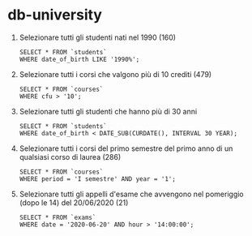 # db-university

1. Selezionare tutti gli studenti nati nel 1990 (160)
   ```MYSQL
   SELECT * FROM `students`
   WHERE date_of_birth LIKE '1990%';
   ```
2. Selezionare tutti i corsi che valgono più di 10 crediti (479)
   ```MYSQL
   SELECT * FROM `courses`
   WHERE cfu > '10';
   ```
3. Selezionare tutti gli studenti che hanno più di 30 anni
   ```MYSQL
   SELECT * FROM `students`
   WHERE date_of_birth < DATE_SUB(CURDATE(), INTERVAL 30 YEAR);
   ```
4. Selezionare tutti i corsi del primo semestre del primo anno di un qualsiasi corso di
   laurea (286)
   ```MYSQL
   SELECT * FROM `courses`
   WHERE period = 'I semestre' AND year = '1';
   ```
5. Selezionare tutti gli appelli d'esame che avvengono nel pomeriggio (dopo le 14) del
   20/06/2020 (21)
   ```MYSQL
   SELECT * FROM `exams`
   WHERE date = '2020-06-20' AND hour > '14:00:00';
   ```
